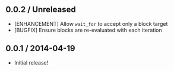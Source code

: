 ## 0.0.2 / Unreleased

* [ENHANCEMENT] Allow `wait_for` to accept only a block target
* [BUGFIX] Ensure blocks are re-evaluated with each iteration

## 0.0.1 / 2014-04-19

* Initial release!
